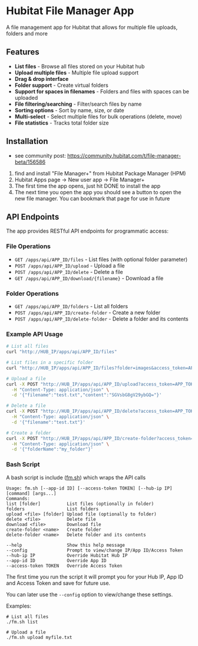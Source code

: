 # Hubitat File Manager App

A file management app for Hubitat that allows for multiple file uploads, folders and more

## Features

- **List files** - Browse all files stored on your Hubitat hub
- **Upload multiple files** - Multiple file upload support
- **Drag & drop interface**
- **Folder support** - Create virtual folders
- **Support for spaces in filenames** - Folders and files with spaces can be uploaded
- **File filtering/searching** - Filter/search files by name
- **Sorting options** - Sort by name, size, or date
- **Multi-select** - Select multiple files for bulk operations (delete, move)
- **File statistics** - Tracks total folder size

## Installation

- see community post: https://community.hubitat.com/t/file-manager-beta/156586

1) find and install "File Manager+" from Hubitat Package Manager (HPM)
2) Hubitat Apps page -> New user app -> File Manager+
3) The first time the app opens, just hit DONE to install the app
4) The next time you open the app you should see a button to open the new file manager. You can bookmark that page for use in future

## API Endpoints

The app provides RESTful API endpoints for programmatic access:

### File Operations
- `GET /apps/api/APP_ID/files` - List files (with optional folder parameter)
- `POST /apps/api/APP_ID/upload` - Upload a file
- `POST /apps/api/APP_ID/delete` - Delete a file
- `GET /apps/api/APP_ID/download/{filename}` - Download a file

### Folder Operations
- `GET /apps/api/APP_ID/folders` - List all folders
- `POST /apps/api/APP_ID/create-folder` - Create a new folder
- `POST /apps/api/APP_ID/delete-folder` - Delete a folder and its contents

### Example API Usage

```bash
# List all files
curl "http://HUB_IP/apps/api/APP_ID/files"

# List files in a specific folder
curl "http://HUB_IP/apps/api/APP_ID/files?folder=images&access_token=APP_TOKEN"

# Upload a file
curl -X POST "http://HUB_IP/apps/api/APP_ID/upload?access_token=APP_TOKEN" \
  -H "Content-Type: application/json" \
  -d '{"filename":"test.txt","content":"SGVsbG8gV29ybGQ="}'

# Delete a file
curl -X POST "http://HUB_IP/apps/api/APP_ID/delete?access_token=APP_TOKEN" \
  -H "Content-Type: application/json" \
  -d '{"filename":"test.txt"}'

# Create a folder
curl -X POST "http://HUB_IP/apps/api/APP_ID/create-folder?access_token=APP_TOKEN" \
  -H "Content-Type: application/json" \
  -d '{"folderName":"my_folder"}'

```

### Bash Script

A bash script is include ([fm.sh](fm.sh)) which wraps the API calls

```
Usage: fm.sh [--app-id ID] [--access-token TOKEN] [--hub-ip IP] [command] [args...]
Commands:
list [folder]          List files (optionally in folder)
folders                List folders
upload <file> [folder] Upload file (optionally to folder)
delete <file>          Delete file
download <file>        Download file
create-folder <name>   Create folder
delete-folder <name>   Delete folder and its contents

--help                 Show this help message
--config               Prompt to view/change IP/App ID/Access Token
--hub-ip IP            Override Hubitat Hub IP
--app-id ID            Override App ID
--access-token TOKEN   Override Access Token
```

The first time you run the script it will prompt you for your Hub IP, App ID and Access Token and save for future use. 

You can later use the `--config` option to view/change these settings.

Examples:

```
# List all files
./fm.sh list

# Upload a file
./fm.sh upload myfile.txt
```
